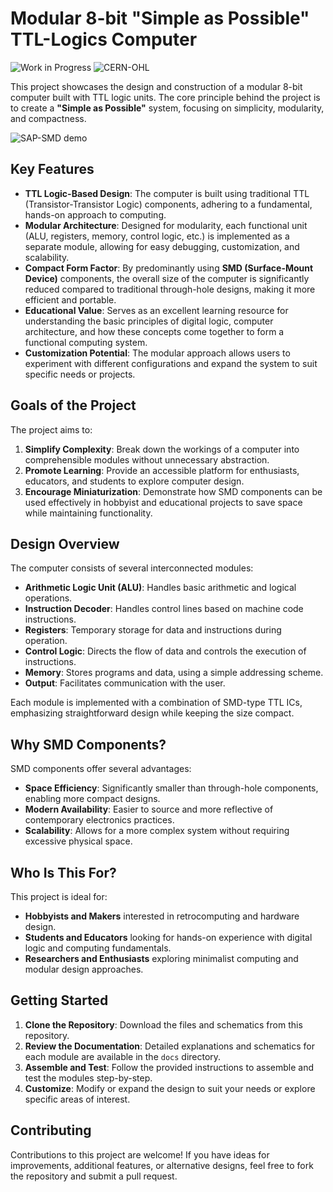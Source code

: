 # Modular 8-bit "Simple as Possible" TTL-Logics Computer

![Work in Progress](https://img.shields.io/badge/status-work_in_progress-orange)
![CERN-OHL](https://img.shields.io/badge/license-CERN--OHL--S-blue)

This project showcases the design and construction of a modular 8-bit computer
built with TTL logic units. The core principle behind the project is to create a
**"Simple as Possible"** system, focusing on simplicity, modularity, and
compactness.

![SAP-SMD demo](img/sap-smd-demo.gif)

## Key Features

- **TTL Logic-Based Design**: The computer is built using traditional TTL
  (Transistor-Transistor Logic) components, adhering to a fundamental, hands-on
  approach to computing.
- **Modular Architecture**: Designed for modularity, each functional unit (ALU,
  registers, memory, control logic, etc.) is implemented as a separate module,
  allowing for easy debugging, customization, and scalability.
- **Compact Form Factor**: By predominantly using **SMD (Surface-Mount Device)**
  components, the overall size of the computer is significantly reduced compared
  to traditional through-hole designs, making it more efficient and portable.
- **Educational Value**: Serves as an excellent learning resource for
  understanding the basic principles of digital logic, computer architecture,
  and how these concepts come together to form a functional computing system.
- **Customization Potential**: The modular approach allows users to experiment
  with different configurations and expand the system to suit specific needs or
  projects.

## Goals of the Project

The project aims to:
1. **Simplify Complexity**: Break down the workings of a computer into
   comprehensible modules without unnecessary abstraction.
2. **Promote Learning**: Provide an accessible platform for enthusiasts,
   educators, and students to explore computer design.
3. **Encourage Miniaturization**: Demonstrate how SMD components can be used
   effectively in hobbyist and educational projects to save space while
   maintaining functionality.

## Design Overview

The computer consists of several interconnected modules:
- **Arithmetic Logic Unit (ALU)**: Handles basic arithmetic and logical
  operations.
- **Instruction Decoder**: Handles control lines based on machine code 
  instructions.
- **Registers**: Temporary storage for data and instructions during operation.
- **Control Logic**: Directs the flow of data and controls the execution of
  instructions.
- **Memory**: Stores programs and data, using a simple addressing scheme.
- **Output**: Facilitates communication with the user.

Each module is implemented with a combination of SMD-type TTL ICs, emphasizing
straightforward design while keeping the size compact.

## Why SMD Components?

SMD components offer several advantages:
- **Space Efficiency**: Significantly smaller than through-hole components,
  enabling more compact designs.
- **Modern Availability**: Easier to source and more reflective of contemporary
  electronics practices.
- **Scalability**: Allows for a more complex system without requiring excessive
  physical space.

## Who Is This For?

This project is ideal for:
- **Hobbyists and Makers** interested in retrocomputing and hardware design.
- **Students and Educators** looking for hands-on experience with digital logic
  and computing fundamentals.
- **Researchers and Enthusiasts** exploring minimalist computing and modular
  design approaches.

## Getting Started

1. **Clone the Repository**: Download the files and schematics from this
   repository.
2. **Review the Documentation**: Detailed explanations and schematics for each
   module are available in the `docs` directory.
3. **Assemble and Test**: Follow the provided instructions to assemble and test
   the modules step-by-step.
4. **Customize**: Modify or expand the design to suit your needs or explore
   specific areas of interest.

## Contributing

Contributions to this project are welcome! If you have ideas for improvements,
additional features, or alternative designs, feel free to fork the repository
and submit a pull request.